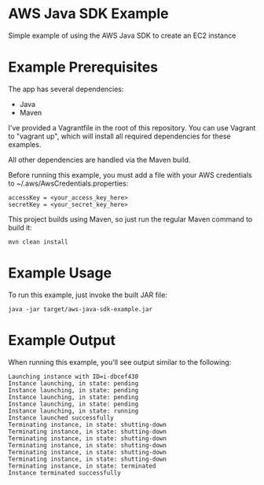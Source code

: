 # AWS Java SDK Example
Simple example of using the AWS Java SDK to create an EC2 instance

# Example Prerequisites
The app has several dependencies:
* Java
* Maven

I've provided a Vagrantfile in the root of this repository. You can use Vagrant to
"vagrant up", which will install all required dependencies for these examples.

All other dependencies are handled via the Maven build.

Before running this example, you must add a file with your AWS credentials to
~/.aws/AwsCredentials.properties:
```
accessKey = <your_access_key_here>
secretKey = <your_secret_key_here>
```

This project builds using Maven, so just run the regular Maven command to build it:
```
mvn clean install
```

# Example Usage
To run this example, just invoke the built JAR file:
```
java -jar target/aws-java-sdk-example.jar
```

# Example Output
When running this example, you'll see output similar to the following:
```
Launching instance with ID=i-dbcef430
Instance launching, in state: pending
Instance launching, in state: pending
Instance launching, in state: pending
Instance launching, in state: pending
Instance launching, in state: running
Instance launched successfully
Terminating instance, in state: shutting-down
Terminating instance, in state: shutting-down
Terminating instance, in state: shutting-down
Terminating instance, in state: shutting-down
Terminating instance, in state: shutting-down
Terminating instance, in state: shutting-down
Terminating instance, in state: terminated
Instance terminated successfully
```
